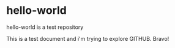 # hello-world
hello-world is a test repository

This is a test document and i'm trying to explore GITHUB. Bravo!
